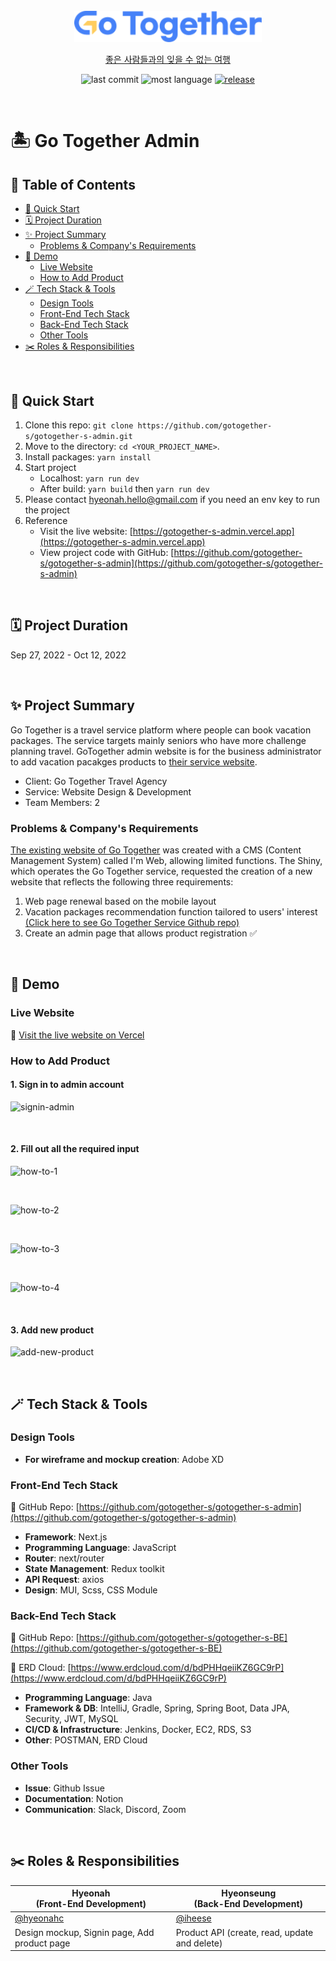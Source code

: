 <br/>

<div align="center"><a href="https://gotogether-s.vercel.app/" target="_blank"><img src="./public/main_logo.svg" width="300px"><p align="center">좋은 사람들과의 잊을 수 없는 여행</p></a></div>

<div align="center">

![last commit](https://img.shields.io/github/last-commit/gotogether-s/gotogether-s?color=green)
![most language](https://img.shields.io/github/languages/top/gotogether-s/gotogether-s)
[![release](https://img.shields.io/badge/release-v0.0.0-yellow)](https://github.com/gotogether-s/gotogether-s/tree/main)

</div>

<br/>

# 🏝 Go Together Admin

## 📑 Table of Contents

- [🚀 Quick Start](#-quick-start)
- [🗓 Project Duration](#-project-duration)
- [✨ Project Summary](#-project-summary)
  - [Problems & Company's Requirements](#problems--companys-requirements)
- [👀 Demo](#demo)
  - [Live Website](#live-website)
  - [How to Add Product](#how-to-add-product)
- [🪄 Tech Stack & Tools](#-tech-stack--tools)
  - [Design Tools](#design-tools)
  - [Front-End Tech Stack](#front-end-tech-stack)
  - [Back-End Tech Stack](#back-end-tech-stack)
  - [Other Tools](#other-tools)
- [✂️ Roles & Responsibilities](#%EF%B8%8F-roles--responsibilities)

<br />

## 🚀 Quick Start

1. Clone this repo: `git clone https://github.com/gotogether-s/gotogether-s-admin.git`
2. Move to the directory: `cd <YOUR_PROJECT_NAME>`.
3. Install packages: `yarn install`
4. Start project
   - Localhost: `yarn run dev`
   - After build: `yarn build` then `yarn run dev`
5. Please contact [hyeonah.hello@gmail.com](hyeonah.hello@gmail.com) if you need an env key to run the project
6. Reference
   - Visit the live website: [https://gotogether-s-admin.vercel.app](https://gotogether-s-admin.vercel.app)
   - View project code with GitHub: [https://github.com/gotogether-s/gotogether-s-admin](https://github.com/gotogether-s/gotogether-s-admin)

<br />

## 🗓 Project Duration

Sep 27, 2022 - Oct 12, 2022

<br />

## ✨ Project Summary

Go Together is a travel service platform where people can book vacation packages. The service targets mainly seniors who have more challenge planning travel. GoTogether admin website is for the business administrator to add vacation pacakges products to [their service website](https://www.gotogether-s.com/).

- Client: Go Together Travel Agency
- Service: Website Design & Development
- Team Members: 2

### Problems & Company's Requirements

[The existing website of Go Together](https://www.gotogether-s.com/) was created with a CMS (Content Management System) called I'm Web, allowing limited functions. The Shiny, which operates the Go Together service, requested the creation of a new website that reflects the following three requirements:

1. Web page renewal based on the mobile layout
2. Vacation packages recommendation function tailored to users' interest
   [(Click here to see Go Together Service Github repo)](https://github.com/gotogether-s/)
3. Create an admin page that allows product registration ✅

<br />

## 👀 Demo

### Live Website

🔗 [Visit the live website on Vercel](https://github.com/gotogether-s/gotogether-s-admin)

### How to Add Product

#### 1. Sign in to admin account

![signin-admin](https://user-images.githubusercontent.com/83247825/217125214-72ee961d-df61-4e22-a96c-98f280226837.png)

<br />

#### 2. Fill out all the required input

![how-to-1](https://user-images.githubusercontent.com/83247825/217123997-ddbdb69b-59e7-47d8-9917-9896f1e1ed3c.png)

<br />

![how-to-2](https://user-images.githubusercontent.com/83247825/217124000-b3ca45d9-7757-4efa-b535-0696fae47661.png)

<br />

![how-to-3](https://user-images.githubusercontent.com/83247825/217124001-cae64874-a8a7-45c7-9c88-3e6a807fe700.png)

<br />

![how-to-4](https://user-images.githubusercontent.com/83247825/217124002-1065c6a1-80f6-48b1-a9e5-f9bd46b2ee01.png)

<br />

#### 3. Add new product

![add-new-product](https://user-images.githubusercontent.com/83247825/217124641-3af4dc4f-ce3e-4af4-8f5a-8bb460e6ae6d.png)

<br />

## 🪄 Tech Stack & Tools

### Design Tools

- **For wireframe and mockup creation**: Adobe XD

### Front-End Tech Stack

🔗 GitHub Repo: [https://github.com/gotogether-s/gotogether-s-admin](https://github.com/gotogether-s/gotogether-s-admin)

- **Framework**: Next.js
- **Programming Language**: JavaScript
- **Router**: next/router
- **State Management**: Redux toolkit
- **API Request**: axios
- **Design**: MUI, Scss, CSS Module

### Back-End Tech Stack

🔗 GitHub Repo: [https://github.com/gotogether-s/gotogether-s-BE](https://github.com/gotogether-s/gotogether-s-BE)

🔗 ERD Cloud: [https://www.erdcloud.com/d/bdPHHqeiiKZ6GC9rP](https://www.erdcloud.com/d/bdPHHqeiiKZ6GC9rP)

- **Programming Language**: Java
- **Framework & DB**: IntelliJ, Gradle, Spring, Spring Boot, Data JPA, Security, JWT, MySQL
- **CI/CD & Infrastructure**: Jenkins, Docker, EC2, RDS, S3
- **Other**: POSTMAN, ERD Cloud

### Other Tools

- **Issue**: Github Issue
- **Documentation**: Notion
- **Communication**: Slack, Discord, Zoom

<br />

## ✂️ Roles & Responsibilities

| Hyeonah<br>(Front-End Development)           | Hyeonseung<br>(Back-End Development)          |
| -------------------------------------------- | --------------------------------------------- |
| [@hyeonahc](https://github.com/hyeonahc)     | [@iheese](https://github.com/iheese)          |
| Design mockup, Signin page, Add product page | Product API (create, read, update and delete) |
